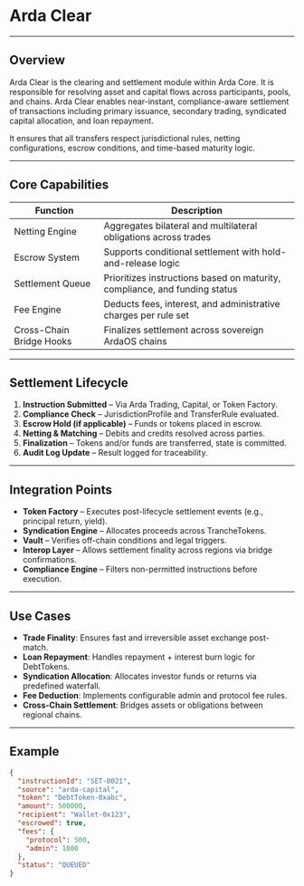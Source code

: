 # Arda Clear

---

## Overview

Arda Clear is the clearing and settlement module within Arda Core. It is responsible for resolving asset and capital flows across participants, pools, and chains. Arda Clear enables near-instant, compliance-aware settlement of transactions including primary issuance, secondary trading, syndicated capital allocation, and loan repayment.

It ensures that all transfers respect jurisdictional rules, netting configurations, escrow conditions, and time-based maturity logic.

---

## Core Capabilities

| Function | Description |
|----------|-------------|
| Netting Engine | Aggregates bilateral and multilateral obligations across trades |
| Escrow System | Supports conditional settlement with hold-and-release logic |
| Settlement Queue | Prioritizes instructions based on maturity, compliance, and funding status |
| Fee Engine | Deducts fees, interest, and administrative charges per rule set |
| Cross-Chain Bridge Hooks | Finalizes settlement across sovereign ArdaOS chains |

---

## Settlement Lifecycle

1. **Instruction Submitted** – Via Arda Trading, Capital, or Token Factory.
2. **Compliance Check** – JurisdictionProfile and TransferRule evaluated.
3. **Escrow Hold (if applicable)** – Funds or tokens placed in escrow.
4. **Netting & Matching** – Debits and credits resolved across parties.
5. **Finalization** – Tokens and/or funds are transferred, state is committed.
6. **Audit Log Update** – Result logged for traceability.

---

## Integration Points

- **Token Factory** – Executes post-lifecycle settlement events (e.g., principal return, yield).
- **Syndication Engine** – Allocates proceeds across TrancheTokens.
- **Vault** – Verifies off-chain conditions and legal triggers.
- **Interop Layer** – Allows settlement finality across regions via bridge confirmations.
- **Compliance Engine** – Filters non-permitted instructions before execution.

---

## Use Cases

- **Trade Finality**: Ensures fast and irreversible asset exchange post-match.
- **Loan Repayment**: Handles repayment + interest burn logic for DebtTokens.
- **Syndication Allocation**: Allocates investor funds or returns via predefined waterfall.
- **Fee Deduction**: Implements configurable admin and protocol fee rules.
- **Cross-Chain Settlement**: Bridges assets or obligations between regional chains.

---

## Example

```json
{
  "instructionId": "SET-0021",
  "source": "arda-capital",
  "token": "DebtToken-0xabc",
  "amount": 500000,
  "recipient": "Wallet-0x123",
  "escrowed": true,
  "fees": {
    "protocol": 500,
    "admin": 1000
  },
  "status": "QUEUED"
}
```
